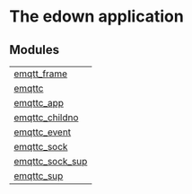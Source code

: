 

# The edown application #


## Modules ##


<table width="100%" border="0" summary="list of modules">
<tr><td><a href="http://github.com/emqtt/emqttc/blob/feature/parallel-connect/doc/emqtt_frame.md" class="module">emqtt_frame</a></td></tr>
<tr><td><a href="http://github.com/emqtt/emqttc/blob/feature/parallel-connect/doc/emqttc.md" class="module">emqttc</a></td></tr>
<tr><td><a href="http://github.com/emqtt/emqttc/blob/feature/parallel-connect/doc/emqttc_app.md" class="module">emqttc_app</a></td></tr>
<tr><td><a href="http://github.com/emqtt/emqttc/blob/feature/parallel-connect/doc/emqttc_childno.md" class="module">emqttc_childno</a></td></tr>
<tr><td><a href="http://github.com/emqtt/emqttc/blob/feature/parallel-connect/doc/emqttc_event.md" class="module">emqttc_event</a></td></tr>
<tr><td><a href="http://github.com/emqtt/emqttc/blob/feature/parallel-connect/doc/emqttc_sock.md" class="module">emqttc_sock</a></td></tr>
<tr><td><a href="http://github.com/emqtt/emqttc/blob/feature/parallel-connect/doc/emqttc_sock_sup.md" class="module">emqttc_sock_sup</a></td></tr>
<tr><td><a href="http://github.com/emqtt/emqttc/blob/feature/parallel-connect/doc/emqttc_sup.md" class="module">emqttc_sup</a></td></tr></table>

